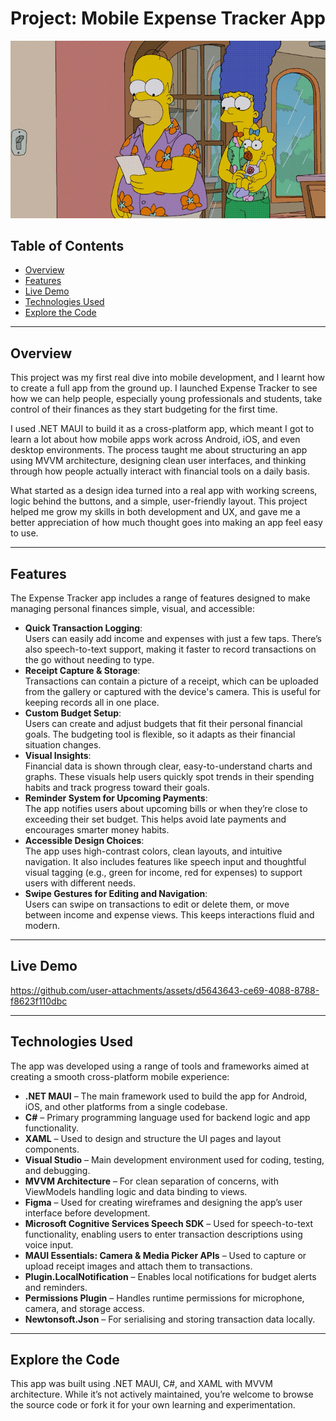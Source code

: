# Project: Mobile Expense Tracker App

<img src="assets/banner.gif" alt="banner" width="600">

## Table of Contents

- [Overview](#overview)
- [Features](#features)
- [Live Demo](#live-demo)
- [Technologies Used](#technologies-used)
- [Explore the Code](#explore-code)

---

<h2 id="overview">Overview</h2>

This project was my first real dive into mobile development, and I learnt how to create a full app from the ground up. I launched Expense Tracker to see how we can help people, especially young professionals and students, take control of their finances as they start budgeting for the first time.

I used .NET MAUI to build it as a cross-platform app, which meant I got to learn a lot about how mobile apps work across Android, iOS, and even desktop environments. The process taught me about structuring an app using MVVM architecture, designing clean user interfaces, and thinking through how people actually interact with financial tools on a daily basis.

What started as a design idea turned into a real app with working screens, logic behind the buttons, and a simple, user-friendly layout. This project helped me grow my skills in both development and UX, and gave me a better appreciation of how much thought goes into making an app feel easy to use.

---

<h2 id="features">Features</h2>

The Expense Tracker app includes a range of features designed to make managing personal finances simple, visual, and accessible:

- **Quick Transaction Logging**:<br>Users can easily add income and expenses with just a few taps. There’s also speech-to-text support, making it faster to record transactions on the go without needing to type.
- **Receipt Capture & Storage**:<br>Transactions can contain a picture of a receipt, which can be uploaded from the gallery or captured with the device's camera. This is useful for keeping records all in one place.
- **Custom Budget Setup**:<br>Users can create and adjust budgets that fit their personal financial goals. The budgeting tool is flexible, so it adapts as their financial situation changes.
- **Visual Insights**:<br>Financial data is shown through clear, easy-to-understand charts and graphs. These visuals help users quickly spot trends in their spending habits and track progress toward their goals.
- **Reminder System for Upcoming Payments**:<br>The app notifies users about upcoming bills or when they’re close to exceeding their set budget. This helps avoid late payments and encourages smarter money habits.
- **Accessible Design Choices**:<br>The app uses high-contrast colors, clean layouts, and intuitive navigation. It also includes features like speech input and thoughtful visual tagging (e.g., green for income, red for expenses) to support users with different needs.
- **Swipe Gestures for Editing and Navigation**:<br>Users can swipe on transactions to edit or delete them, or move between income and expense views. This keeps interactions fluid and modern.

---

<h2 id="live-demo">Live Demo</h2>

https://github.com/user-attachments/assets/d5643643-ce69-4088-8788-f8623f110dbc

---

<h2 id="technologies-used">Technologies Used</h2>

The app was developed using a range of tools and frameworks aimed at creating a smooth cross-platform mobile experience:

- **.NET MAUI** – The main framework used to build the app for Android, iOS, and other platforms from a single codebase.
- **C#** – Primary programming language used for backend logic and app functionality.
- **XAML** – Used to design and structure the UI pages and layout components.
- **Visual Studio** – Main development environment used for coding, testing, and debugging.
- **MVVM Architecture** – For clean separation of concerns, with ViewModels handling logic and data binding to views.
- **Figma** – Used for creating wireframes and designing the app’s user interface before development.
- **Microsoft Cognitive Services Speech SDK** – Used for speech-to-text functionality, enabling users to enter transaction descriptions using voice input.
- **MAUI Essentials: Camera & Media Picker APIs** – Used to capture or upload receipt images and attach them to transactions.
- **Plugin.LocalNotification** – Enables local notifications for budget alerts and reminders.
- **Permissions Plugin** – Handles runtime permissions for microphone, camera, and storage access.
- **Newtonsoft.Json** – For serialising and storing transaction data locally.

---

<h2 id="explore-code">Explore the Code</h2>

This app was built using .NET MAUI, C#, and XAML with MVVM architecture. While it’s not actively maintained, you’re welcome to browse the source code or fork it for your own learning and experimentation.
